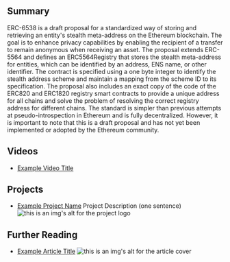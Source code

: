 ## Summary

ERC-6538 is a draft proposal for a standardized way of storing and retrieving an entity's stealth meta-address on the Ethereum blockchain. The goal is to enhance privacy capabilities by enabling the recipient of a transfer to remain anonymous when receiving an asset. The proposal extends ERC-5564 and defines an ERC5564Registry that stores the stealth meta-address for entities, which can be identified by an address, ENS name, or other identifier. The contract is specified using a one byte integer to identify the stealth address scheme and maintain a mapping from the scheme ID to its specification. The proposal also includes an exact copy of the code of the ERC820 and ERC1820 registry smart contracts to provide a unique address for all chains and solve the problem of resolving the correct registry address for different chains. The standard is simpler than previous attempts at pseudo-introspection in Ethereum and is fully decentralized. However, it is important to note that this is a draft proposal and has not yet been implemented or adopted by the Ethereum community.

## Videos

- [Example Video Title](https://www.youtube.com/watch?v=TDGq4aeevgY)

## Projects

- [Example Project Name](https://xxxx.xxx/xxxxx) Project Description (one sentence) ![this is an img's alt for the project logo](https://xxxx.xxx/project-logo.xxx)

## Further Reading

- [Example Article Title](https://xxxx.xxx/xxxxx) ![this is an img's alt for the article cover](https://xxxx.xxx/article-cover.xxx)
